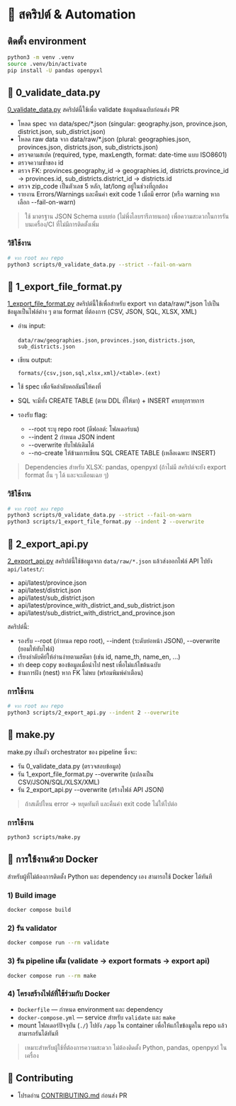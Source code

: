 # 🧪 สคริปต์ & Automation

## ติดตั้ง environment
```bash
python3 -m venv .venv
source .venv/bin/activate
pip install -U pandas openpyxl
```

## 🧪 0_validate_data.py

[0_validate_data.py](0_validate_data.py) สคริปต์นี้ใช้เพื่อ validate ข้อมูลต้นฉบับก่อนส่ง PR

- โหลด spec จาก data/spec/*.json (singular: geography.json, province.json, district.json, sub_district.json)
- โหลด raw data จาก data/raw/*.json (plural: geographies.json, provinces.json, districts.json, sub_districts.json)
- ตรวจตามสเปค (required, type, maxLength, format: date-time แบบ ISO8601)
- ตรวจความซ้ำของ id 
- ตรวจ FK: provinces.geography_id → geographies.id, districts.province_id → provinces.id, sub_districts.district_id → districts.id 
- ตรวจ zip_code เป็นตัวเลข 5 หลัก, lat/long อยู่ในช่วงที่ถูกต้อง 
- รายงาน Errors/Warnings และคืนค่า exit code 1 เมื่อมี error (หรือ warning หากเลือก --fail-on-warn)

> ใช้ มาตรฐาน JSON Schema แบบย่อ (ไม่พึ่งไลบรารีภายนอก) เพื่อความสะดวกในการรันบนเครื่อง/CI ที่ไม่มีการติดตั้งเพิ่ม

### วิธีใช้งาน

```bash
# จาก root ของ repo
python3 scripts/0_validate_data.py --strict --fail-on-warn
```

## 🧪 1_export_file_format.py

[1_export_file_format.py](1_export_file_format.py) สคริปต์นี้ใช้เพื่อสำหรับ export จาก data/raw/*.json ไปเป็นข้อมูลเป็นไฟล์ต่าง ๆ ตาม format ที่ต้องการ (CSV, JSON, SQL, XLSX, XML)

- อ่าน input:

    `data/raw/geographies.json`, `provinces.json`, `districts.json`, `sub_districts.json` 
- เขียน output:

  `formats/{csv,json,sql,xlsx,xml}/<table>.(ext)`
- ใช้ spec เพื่อจัดลำดับคอลัมน์ให้คงที่ 
- SQL จะมีทั้ง CREATE TABLE (ตาม DDL ที่ให้มา) + INSERT ครบทุกรายการ 
- รองรับ flag:
  - --root ระบุ repo root (ดีฟอลต์: โฟลเดอร์บน)
  - --indent 2 กำหนด JSON indent 
  - --overwrite ทับไฟล์เดิมได้ 
  - --no-create ให้ข้ามการเขียน SQL CREATE TABLE (เหลือเฉพาะ INSERT)

> Dependencies สำหรับ XLSX: pandas, openpyxl (ถ้าไม่มี สคริปต์จะยัง export format อื่น ๆ ได้ และจะเตือนเฉย ๆ)

### วิธีใช้งาน

```bash
# จาก root ของ repo
python3 scripts/0_validate_data.py --strict --fail-on-warn
python3 scripts/1_export_file_format.py --indent 2 --overwrite
```

## 🧪 2_export_api.py

[2_export_api.py](2_export_api.py) สคริปต์นี้ใช้ข้อมูลจาก `data/raw/*.json` แล้วส่งออกไฟล์ API ไปยัง `api/latest/`:

- api/latest/province.json 
- api/latest/district.json 
- api/latest/sub_district.json 
- api/latest/province_with_district_and_sub_district.json 
- api/latest/sub_district_with_district_and_province.json

สคริปต์นี้:

- รองรับ --root (กำหนด repo root), --indent (ระดับย่อหน้า JSON), --overwrite (ยอมให้ทับไฟล์)
- เรียงลำดับคีย์ให้อ่านง่ายตามสคีมา (เช่น id, name_th, name_en, ...)
- ทำ deep copy ของข้อมูลเมื่อนำไป nest เพื่อไม่แก้ไขต้นฉบับ 
- ข้ามการฝัง (nest) หาก FK ไม่พบ (พร้อมพิมพ์คำเตือน)

### การใช้งาน

```bash
# จาก root ของ repo
python3 scripts/2_export_api.py --indent 2 --overwrite
```

## 🧪 make.py

make.py เป็นตัว orchestrator ของ pipeline ซึ่งจะ:

- รัน 0_validate_data.py (ตรวจสอบข้อมูล)
- รัน 1_export_file_format.py --overwrite (แปลงเป็น CSV/JSON/SQL/XLSX/XML)
- รัน 2_export_api.py --overwrite (สร้างไฟล์ API JSON)

> ถ้าสเต็ปไหน error → หยุดทันที และคืนค่า exit code ไม่ให้ไปต่อ

### การใช้งาน

```bash
python3 scripts/make.py
```


## 🐳 การใช้งานด้วย Docker

สำหรับผู้ที่ไม่ต้องการติดตั้ง Python และ dependency เอง สามารถใช้ Docker ได้ทันที

### 1) Build image
```bash
docker compose build
```

### 2) รัน validator
```bash
docker compose run --rm validate
```

### 3) รัน pipeline เต็ม (validate → export formats → export api)
```bash
docker compose run --rm make
```

### 4) โครงสร้างไฟล์ที่ใช้ร่วมกับ Docker
- `Dockerfile` — กำหนด environment และ dependency
- `docker-compose.yml` — service สำหรับ `validate` และ `make`
- mount โฟลเดอร์ปัจจุบัน (`./`) ไปยัง `/app` ใน container เพื่อให้แก้ไขข้อมูลใน repo แล้วสามารถรันได้ทันที

> เหมาะสำหรับผู้ใช้ที่ต้องการความสะดวก ไม่ต้องติดตั้ง Python, pandas, openpyxl ในเครื่อง

## 🤝 Contributing
- โปรดอ่าน [CONTRIBUTING.md](../CONTRIBUTING.md) ก่อนส่ง PR
